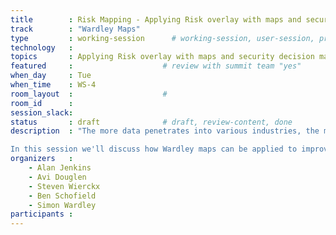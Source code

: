 ```yaml
---
title        : Risk Mapping - Applying Risk overlay with maps and security decision making
track        : "Wardley Maps"
type         : working-session      # working-session, user-session, product-session
technology   :
topics       : Applying Risk overlay with maps and security decision making    # for example ["GDPR"]
featured     :                    # review with summit team "yes"
when_day     : Tue
when_time    : WS-4
room_layout  :                    #
room_id      : 
session_slack: 
status       : draft              # draft, review-content, done
description  : "The more data penetrates into various industries, the more security threats and risks appear and it becomes really essential to deal with those risks and make the most optimal decisions. 

In this session we'll discuss how Wardley maps can be applied to improve the decision making process." 
organizers   :
    - Alan Jenkins
    - Avi Douglen
    - Steven Wierckx
    - Ben Schofield
    - Simon Wardley
participants :
---
```



<!--(add intro)

## WHY

(...)

## What

(...)

## Outcomes

(...)

## References

(...)


## Previous-->
